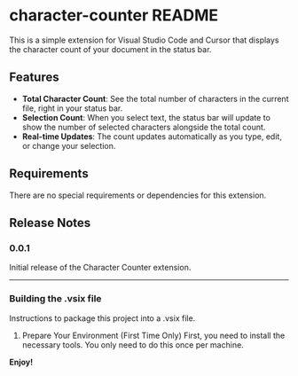 # character-counter README

This is a simple extension for Visual Studio Code and Cursor that displays the character count of your document in the status bar.

## Features

*   **Total Character Count**: See the total number of characters in the current file, right in your status bar.
*   **Selection Count**: When you select text, the status bar will update to show the number of selected characters alongside the total count.
*   **Real-time Updates**: The count updates automatically as you type, edit, or change your selection.

## Requirements

There are no special requirements or dependencies for this extension.

## Release Notes

### 0.0.1

Initial release of the Character Counter extension.

---

### Building the .vsix file
Instructions to package this project into a .vsix file.

1. Prepare Your Environment (First Time Only)
First, you need to install the necessary tools. You only need to do this once per machine.

**Enjoy!**